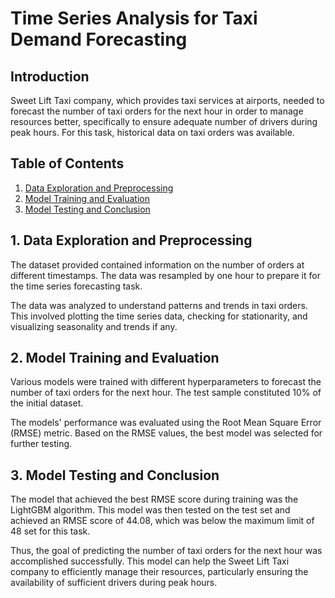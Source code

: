 # Time Series Analysis for Taxi Demand Forecasting

## Introduction

Sweet Lift Taxi company, which provides taxi services at airports, needed to forecast the number of taxi orders for the next hour in order to manage resources better, specifically to ensure adequate number of drivers during peak hours. For this task, historical data on taxi orders was available. 

## Table of Contents

1. [Data Exploration and Preprocessing](#data-exploration)
2. [Model Training and Evaluation](#model-training)
3. [Model Testing and Conclusion](#model-testing)

<a name="data-exploration"></a>
## 1. Data Exploration and Preprocessing

The dataset provided contained information on the number of orders at different timestamps. The data was resampled by one hour to prepare it for the time series forecasting task.

The data was analyzed to understand patterns and trends in taxi orders. This involved plotting the time series data, checking for stationarity, and visualizing seasonality and trends if any. 

<a name="model-training"></a>
## 2. Model Training and Evaluation

Various models were trained with different hyperparameters to forecast the number of taxi orders for the next hour. The test sample constituted 10% of the initial dataset. 

The models' performance was evaluated using the Root Mean Square Error (RMSE) metric. Based on the RMSE values, the best model was selected for further testing.

<a name="model-testing"></a>
## 3. Model Testing and Conclusion

The model that achieved the best RMSE score during training was the LightGBM algorithm. This model was then tested on the test set and achieved an RMSE score of 44.08, which was below the maximum limit of 48 set for this task.

Thus, the goal of predicting the number of taxi orders for the next hour was accomplished successfully. This model can help the Sweet Lift Taxi company to efficiently manage their resources, particularly ensuring the availability of sufficient drivers during peak hours.
